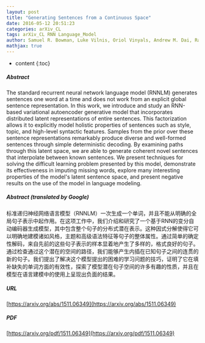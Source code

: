 ```yaml
---
layout: post
title: "Generating Sentences from a Continuous Space"
date: 2016-05-12 20:51:23
categories: arXiv_CL
tags: arXiv_CL RNN Language_Model
author: Samuel R. Bowman, Luke Vilnis, Oriol Vinyals, Andrew M. Dai, Rafal Jozefowicz, Samy Bengio
mathjax: true
---
```


* content
{:toc}

##### Abstract
The standard recurrent neural network language model (RNNLM) generates sentences one word at a time and does not work from an explicit global sentence representation. In this work, we introduce and study an RNN-based variational autoencoder generative model that incorporates distributed latent representations of entire sentences. This factorization allows it to explicitly model holistic properties of sentences such as style, topic, and high-level syntactic features. Samples from the prior over these sentence representations remarkably produce diverse and well-formed sentences through simple deterministic decoding. By examining paths through this latent space, we are able to generate coherent novel sentences that interpolate between known sentences. We present techniques for solving the difficult learning problem presented by this model, demonstrate its effectiveness in imputing missing words, explore many interesting properties of the model's latent sentence space, and present negative results on the use of the model in language modeling.

##### Abstract (translated by Google)
标准递归神经网络语言模型（RNNLM）一次生成一个单词，并且不能从明确的全局句子表示中起作用。在这项工作中，我们介绍和研究了一个基于RNN的变分自动编码器生成模型，其中包含整个句子的分布式潜在表示。这种因式分解使得它可以明确地建模诸如风格，主题和高级语法特征等句子的整体属性。通过简单的确定性解码，来自先前的这些句子表示的样本显着地产生了多样的，格式良好的句子。通过检查通过这个潜在的空间的路径，我们能够产生内插在已知句子之间的连贯的新的句子。我们提出了解决这个模型提出的困难的学习问题的技巧，证明了它在填补缺失的单词方面的有效性，探索了模型潜在句子空间的许多有趣的性质，并且在模型在语言建模中的使用上呈现出负面的结果。

##### URL
[https://arxiv.org/abs/1511.06349](https://arxiv.org/abs/1511.06349)

##### PDF
[https://arxiv.org/pdf/1511.06349](https://arxiv.org/pdf/1511.06349)

